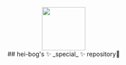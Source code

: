 <div id="header" align="center">
  <img src="https://i.giphy.com/media/v1.Y2lkPTc5MGI3NjExMDF1cjY4ZXRyNTMwbGVkenplaHB1N2tiZGtrdjh3cTUxeXlxMHdqZCZlcD12MV9pbnRlcm5hbF9naWZfYnlfaWQmY3Q9cw/SUcApSWjPwQMARvcM8/giphy.gif" width="100"/>
</div>

<div id="headline" align="center">
  ## hei-bog's ✨ _special_ ✨ repository👋
</div>
